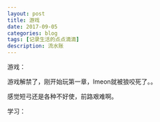 ```yaml
---
layout: post
title: 游戏
date: 2017-09-05
categories: blog
tags: [记录生活的点点滴滴]
description: 流水账
---
```


游戏：

游戏解禁了，刚开始玩第一章，Imeon就被狼咬死了。。

感觉短弓还是各种不好使，前路艰难啊。

学习：











